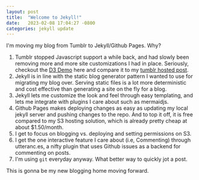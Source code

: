 ```yaml
---
layout: post
title:  "Welcome to Jekyll!"
date:   2023-02-08 17:04:27 -0800
categories: jekyll update
---
```

I'm moving my blog from Tumblr to Jekyll/Github Pages. Why?

1. Tumblr stopped Javascript support a while back, and had slowly been removing more and more site customizations I had in place. Seriously, checkout the [D3 Demo][demo-post] here and compare it to my [tumblr hosted post][tumblr-post].
2. Jekyll is in line with the static blog generator pattern I wanted to use for migrating my blog over. Serving static files is a lot more deterministic and cost effective than generating a site on the fly for a blog.
3. Jekyll lets me customize the look and feel through easy templating, and lets me integrate with plugins I care about such as mermaidjs.
4. Github Pages makes deploying changes as easy as updating my local jekyll server and pushing changes to the repo. And to top it off, it is free compared to my S3 hosting solution, which is already pretty cheap at about $1.50/month.
5. I get to focus on blogging vs. deploying and setting permissions on S3.
6. I get the one interactive feature I care about (i.e, Commenting) through utteranc.es, a nifty plugin that uses Github issues as a backend for commenting on posts.
7. I'm using `git` everyday anyway. What better way to quickly jot a post.

This is gonna be my new blogging home moving forward.

[demo-post]: /2015/11/23/d3mo-part-2.html
[tumblr-post]: https://blog.vijayarunkumar.com/post/133784355683/d3mo-part-2